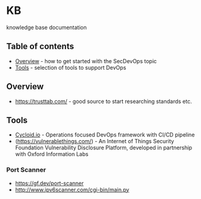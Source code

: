 # KB
knowledge base documentation

## Table of contents
* [Overview](#Overview) - how to get started with the SecDevOps topic 
* [Tools](#Tools) - selection of tools to support DevOps

<a name="Overview"/>

## Overview
* https://trusttab.com/ - good source to start researching standards etc.

<a name="Tools"/>

## Tools 
* [Cycloid.io](https://www.cycloid.io/) - Operations focused DevOps framework with CI/CD pipeline
* (https://vulnerablethings.com/) - An Internet of Things Security Foundation Vulnerability Disclosure Platform, developed in partnership with Oxford Information Labs


### Port Scanner
* https://gf.dev/port-scanner
* http://www.ipv6scanner.com/cgi-bin/main.py
